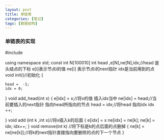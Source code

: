 ```yaml
---
layout: post
title: 单链表
categories: [笔记]
tags: [数据结构]
---
```

### 单链表的实现
#include<iostream>

using namespace std;
const int N[100010]
int head ,e[N],ne[N],idx;//head 是头结点的下标 e[i]表示节点i的值 ne[i] 表示节点i的next指针 idx是当前用到的点
void init()//初始化
{

    head =  -1;
    idx = 0;

}
void add_head(int x)
{
    e[idx] = x;//将x的值 插入idx当中
    ne[idx] = head;//当前要插入的next指针 指向head所指向的节点
    head = idx;//将head 指向idx
    idx ++;

}
void  add (int k ,int x)//将x插入k的后面
{
    e[idx] = x
    ne[idx] = ne[k];
    ne[k] = idx;
    idx++;
}
void remove(int k) //将下标是k的点后面的点删掉
{
    ne[k] = ne[ne[k]];//将k的next指针直接指向要删除的点的下一个节点
}
```